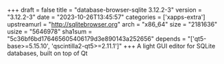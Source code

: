 +++
draft = false
title = "database-browser-sqlite 3.12.2-3"
version = "3.12.2-3"
date = "2023-10-26T13:45:57"
categories = ['xapps-extra']
upstreamurl = "http://sqlitebrowser.org"
arch = "x86_64"
size = "2181636"
usize = "5646978"
sha1sum = "5c36bf6bd176465605406179d3e890143a252656"
depends = "['qt5-base>=5.15.10', 'qscintilla2-qt5>=2.11.1']"
+++
A light GUI editor for SQLite databases, built on top of Qt